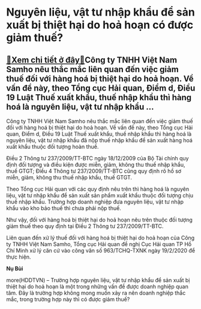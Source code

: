 Nguyên liệu, vật tư nhập khẩu để sản xuất bị thiệt hại do hoả hoạn có được giảm thuế?
=====================================================================================

[:gift:Xem chi tiết ở đây:gift:](https://hddtvn.com/nguyen-lieu-vat-tu-nhap-khau-de-san-xuat-bi-thiet-hai-do-hoa-hoan-co-duoc-giam-thue/)Công ty TNHH Việt Nam Samho nêu thắc mắc liên quan đến việc giảm thuế đối với hàng hoá bị thiệt hại do hoả hoạn. Về vấn đề này, theo Tổng cục Hải quan, Điểm d, Điều 19 Luật Thuế xuất khẩu, thuế nhập khẩu thì hàng hoá là nguyên liệu, vật tư nhập khẩu …
-----------------------------------------------------------------------------------------------------------------------------------------------------------------------------------------------------------------------------------------------------------


Công ty TNHH Việt Nam Samho nêu thắc mắc liên quan đến việc giảm thuế đối với hàng hoá bị thiệt hại do hoả hoạn. Về vấn đề này, theo Tổng cục Hải quan, Điểm d, Điều 19 Luật Thuế xuất khẩu, thuế nhập khẩu thì hàng hoá là nguyên liệu, vật tư nhập khẩu đã nộp thuế nhập khẩu để sản xuất hàng hoá xuất khẩu thuộc đối tượng hoàn thuế.


Điều 2 Thông tư 237/2009/TT-BTC ngày 18/12/2009 của Bộ Tài chính quy định đối tượng và điều kiện được miễn, giảm, không thu thuế nhập khẩu, thuế GTGT; Điều 4 Thông tư 237/2009/TT-BTC cũng quy định rõ hồ sơ miễn, giảm, không thu thuế nhập khẩu, thuế GTGT.


Theo Tổng cục Hải quan với các quy định nêu trên thì hàng hoá là nguyên liệu, vật tư nhập khẩu để sản xuất sản phẩm xuất khẩu thuộc đối tượng chịu thuế nhập khẩu. Trường hợp doanh nghiệp đưa nguyên liệu, vật tư nhập khẩu vào kho bảo thuế thì chưa phải nộp thuế.


Như vậy, đối với hàng hoá bị thiệt hại do hoả hoạn nêu trên thuộc đối tượng giảm thuế theo quy định tại Điều 2 Thông tư 237/2009/TT-BTC.


Liên quan đến xử lý thuế đối với hàng hoá bị thiệt hại do hoả hoạn của Công ty TNHH Việt Nam Samho, Tổng cục Hải quan đề nghị Cục Hải quan TP Hồ Chí Minh xử lý căn cứ vào công văn số 963/TCHQ-TXNK ngày 19/2/2020 để thực hiện.




**Nụ Bùi**



more(HDDTVN) – Trường hợp nguyên liệu, vật tư nhập khẩu để sản xuất bị thiệt hại do hoả hoạn là một trong những vấn đề được doanh nghiệp quan tâm. Đây là trường hợp không mong muốn xảy ra nên doanh nghiệp thắc mắc, trong trường hợp này thì có được giảm thuế?

